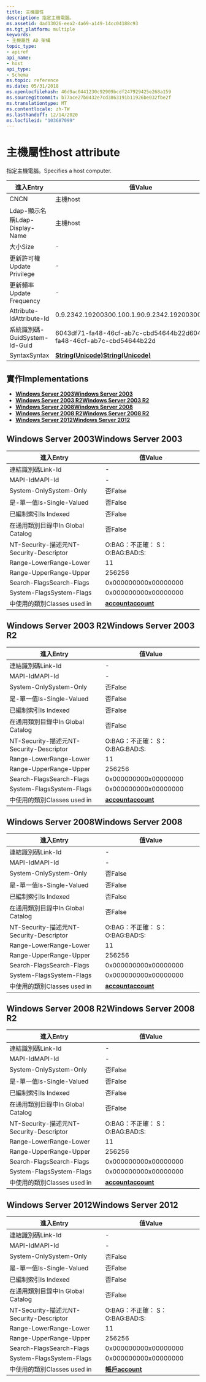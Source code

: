 ```yaml
---
title: 主機屬性
description: 指定主機電腦。
ms.assetid: 4ad13026-eea2-4a69-a149-14cc04188c93
ms.tgt_platform: multiple
keywords:
- 主機屬性 AD 架構
topic_type:
- apiref
api_name:
- host
api_type:
- Schema
ms.topic: reference
ms.date: 05/31/2018
ms.openlocfilehash: 46d9ac0441230c92909bcdf247929425e268a159
ms.sourcegitcommit: b77ace27b0432e7cd3863191b11926be032fbe2f
ms.translationtype: MT
ms.contentlocale: zh-TW
ms.lasthandoff: 12/14/2020
ms.locfileid: "103687099"
---
```

# <a name="host-attribute"></a><span data-ttu-id="38c4e-104">主機屬性</span><span class="sxs-lookup"><span data-stu-id="38c4e-104">host attribute</span></span>

<span data-ttu-id="38c4e-105">指定主機電腦。</span><span class="sxs-lookup"><span data-stu-id="38c4e-105">Specifies a host computer.</span></span>



| <span data-ttu-id="38c4e-106">進入</span><span class="sxs-lookup"><span data-stu-id="38c4e-106">Entry</span></span> | <span data-ttu-id="38c4e-107">值</span><span class="sxs-lookup"><span data-stu-id="38c4e-107">Value</span></span> |
|-------------------|---------------------------------------------|
| <span data-ttu-id="38c4e-108">CN</span><span class="sxs-lookup"><span data-stu-id="38c4e-108">CN</span></span>                | <span data-ttu-id="38c4e-109">主機</span><span class="sxs-lookup"><span data-stu-id="38c4e-109">host</span></span>                                        |
| <span data-ttu-id="38c4e-110">Ldap-顯示名稱</span><span class="sxs-lookup"><span data-stu-id="38c4e-110">Ldap-Display-Name</span></span> | <span data-ttu-id="38c4e-111">主機</span><span class="sxs-lookup"><span data-stu-id="38c4e-111">host</span></span>                                        |
| <span data-ttu-id="38c4e-112">大小</span><span class="sxs-lookup"><span data-stu-id="38c4e-112">Size</span></span>              | \-                                          |
| <span data-ttu-id="38c4e-113">更新許可權</span><span class="sxs-lookup"><span data-stu-id="38c4e-113">Update Privilege</span></span>  | \-                                          |
| <span data-ttu-id="38c4e-114">更新頻率</span><span class="sxs-lookup"><span data-stu-id="38c4e-114">Update Frequency</span></span>  | \-                                          |
| <span data-ttu-id="38c4e-115">Attribute-Id</span><span class="sxs-lookup"><span data-stu-id="38c4e-115">Attribute-Id</span></span>      | <span data-ttu-id="38c4e-116">0.9.2342.19200300.100.1.9</span><span class="sxs-lookup"><span data-stu-id="38c4e-116">0.9.2342.19200300.100.1.9</span></span>                   |
| <span data-ttu-id="38c4e-117">系統識別碼-Guid</span><span class="sxs-lookup"><span data-stu-id="38c4e-117">System-Id-Guid</span></span>    | <span data-ttu-id="38c4e-118">6043df71-fa48-46cf-ab7c-cbd54644b22d</span><span class="sxs-lookup"><span data-stu-id="38c4e-118">6043df71-fa48-46cf-ab7c-cbd54644b22d</span></span>        |
| <span data-ttu-id="38c4e-119">Syntax</span><span class="sxs-lookup"><span data-stu-id="38c4e-119">Syntax</span></span>            | [<span data-ttu-id="38c4e-120">**String(Unicode)**</span><span class="sxs-lookup"><span data-stu-id="38c4e-120">**String(Unicode)**</span></span>](s-string-unicode.md) |



## <a name="implementations"></a><span data-ttu-id="38c4e-121">實作</span><span class="sxs-lookup"><span data-stu-id="38c4e-121">Implementations</span></span>

-   [<span data-ttu-id="38c4e-122">**Windows Server 2003**</span><span class="sxs-lookup"><span data-stu-id="38c4e-122">**Windows Server 2003**</span></span>](#windows-server-2003)
-   [<span data-ttu-id="38c4e-123">**Windows Server 2003 R2**</span><span class="sxs-lookup"><span data-stu-id="38c4e-123">**Windows Server 2003 R2**</span></span>](#windows-server-2003-r2)
-   [<span data-ttu-id="38c4e-124">**Windows Server 2008**</span><span class="sxs-lookup"><span data-stu-id="38c4e-124">**Windows Server 2008**</span></span>](#windows-server-2008)
-   [<span data-ttu-id="38c4e-125">**Windows Server 2008 R2**</span><span class="sxs-lookup"><span data-stu-id="38c4e-125">**Windows Server 2008 R2**</span></span>](#windows-server-2008-r2)
-   [<span data-ttu-id="38c4e-126">**Windows Server 2012**</span><span class="sxs-lookup"><span data-stu-id="38c4e-126">**Windows Server 2012**</span></span>](#windows-server-2012)

## <a name="windows-server-2003"></a><span data-ttu-id="38c4e-127">Windows Server 2003</span><span class="sxs-lookup"><span data-stu-id="38c4e-127">Windows Server 2003</span></span>



| <span data-ttu-id="38c4e-128">進入</span><span class="sxs-lookup"><span data-stu-id="38c4e-128">Entry</span></span> | <span data-ttu-id="38c4e-129">值</span><span class="sxs-lookup"><span data-stu-id="38c4e-129">Value</span></span> |
|------------------------|-----------------------------------------|
| <span data-ttu-id="38c4e-130">連結識別碼</span><span class="sxs-lookup"><span data-stu-id="38c4e-130">Link-Id</span></span>                | \-                                      |
| <span data-ttu-id="38c4e-131">MAPI-Id</span><span class="sxs-lookup"><span data-stu-id="38c4e-131">MAPI-Id</span></span>                | \-                                      |
| <span data-ttu-id="38c4e-132">System-Only</span><span class="sxs-lookup"><span data-stu-id="38c4e-132">System-Only</span></span>            | <span data-ttu-id="38c4e-133">否</span><span class="sxs-lookup"><span data-stu-id="38c4e-133">False</span></span>                                   |
| <span data-ttu-id="38c4e-134">是-單一值</span><span class="sxs-lookup"><span data-stu-id="38c4e-134">Is-Single-Valued</span></span>       | <span data-ttu-id="38c4e-135">否</span><span class="sxs-lookup"><span data-stu-id="38c4e-135">False</span></span>                                   |
| <span data-ttu-id="38c4e-136">已編制索引</span><span class="sxs-lookup"><span data-stu-id="38c4e-136">Is Indexed</span></span>             | <span data-ttu-id="38c4e-137">否</span><span class="sxs-lookup"><span data-stu-id="38c4e-137">False</span></span>                                   |
| <span data-ttu-id="38c4e-138">在通用類別目錄中</span><span class="sxs-lookup"><span data-stu-id="38c4e-138">In Global Catalog</span></span>      | <span data-ttu-id="38c4e-139">否</span><span class="sxs-lookup"><span data-stu-id="38c4e-139">False</span></span>                                   |
| <span data-ttu-id="38c4e-140">NT-Security-描述元</span><span class="sxs-lookup"><span data-stu-id="38c4e-140">NT-Security-Descriptor</span></span> | <span data-ttu-id="38c4e-141">O:BAG：不正確： S：</span><span class="sxs-lookup"><span data-stu-id="38c4e-141">O:BAG:BAD:S:</span></span>                            |
| <span data-ttu-id="38c4e-142">Range-Lower</span><span class="sxs-lookup"><span data-stu-id="38c4e-142">Range-Lower</span></span>            | <span data-ttu-id="38c4e-143">1</span><span class="sxs-lookup"><span data-stu-id="38c4e-143">1</span></span>                                       |
| <span data-ttu-id="38c4e-144">Range-Upper</span><span class="sxs-lookup"><span data-stu-id="38c4e-144">Range-Upper</span></span>            | <span data-ttu-id="38c4e-145">256</span><span class="sxs-lookup"><span data-stu-id="38c4e-145">256</span></span>                                     |
| <span data-ttu-id="38c4e-146">Search-Flags</span><span class="sxs-lookup"><span data-stu-id="38c4e-146">Search-Flags</span></span>           | <span data-ttu-id="38c4e-147">0x00000000</span><span class="sxs-lookup"><span data-stu-id="38c4e-147">0x00000000</span></span>                              |
| <span data-ttu-id="38c4e-148">System-Flags</span><span class="sxs-lookup"><span data-stu-id="38c4e-148">System-Flags</span></span>           | <span data-ttu-id="38c4e-149">0x00000000</span><span class="sxs-lookup"><span data-stu-id="38c4e-149">0x00000000</span></span>                              |
| <span data-ttu-id="38c4e-150">中使用的類別</span><span class="sxs-lookup"><span data-stu-id="38c4e-150">Classes used in</span></span>        | [<span data-ttu-id="38c4e-151">**account**</span><span class="sxs-lookup"><span data-stu-id="38c4e-151">**account**</span></span>](c-account.md)<br/> |



## <a name="windows-server-2003-r2"></a><span data-ttu-id="38c4e-152">Windows Server 2003 R2</span><span class="sxs-lookup"><span data-stu-id="38c4e-152">Windows Server 2003 R2</span></span>



| <span data-ttu-id="38c4e-153">進入</span><span class="sxs-lookup"><span data-stu-id="38c4e-153">Entry</span></span> | <span data-ttu-id="38c4e-154">值</span><span class="sxs-lookup"><span data-stu-id="38c4e-154">Value</span></span> |
|------------------------|-----------------------------------------|
| <span data-ttu-id="38c4e-155">連結識別碼</span><span class="sxs-lookup"><span data-stu-id="38c4e-155">Link-Id</span></span>                | \-                                      |
| <span data-ttu-id="38c4e-156">MAPI-Id</span><span class="sxs-lookup"><span data-stu-id="38c4e-156">MAPI-Id</span></span>                | \-                                      |
| <span data-ttu-id="38c4e-157">System-Only</span><span class="sxs-lookup"><span data-stu-id="38c4e-157">System-Only</span></span>            | <span data-ttu-id="38c4e-158">否</span><span class="sxs-lookup"><span data-stu-id="38c4e-158">False</span></span>                                   |
| <span data-ttu-id="38c4e-159">是-單一值</span><span class="sxs-lookup"><span data-stu-id="38c4e-159">Is-Single-Valued</span></span>       | <span data-ttu-id="38c4e-160">否</span><span class="sxs-lookup"><span data-stu-id="38c4e-160">False</span></span>                                   |
| <span data-ttu-id="38c4e-161">已編制索引</span><span class="sxs-lookup"><span data-stu-id="38c4e-161">Is Indexed</span></span>             | <span data-ttu-id="38c4e-162">否</span><span class="sxs-lookup"><span data-stu-id="38c4e-162">False</span></span>                                   |
| <span data-ttu-id="38c4e-163">在通用類別目錄中</span><span class="sxs-lookup"><span data-stu-id="38c4e-163">In Global Catalog</span></span>      | <span data-ttu-id="38c4e-164">否</span><span class="sxs-lookup"><span data-stu-id="38c4e-164">False</span></span>                                   |
| <span data-ttu-id="38c4e-165">NT-Security-描述元</span><span class="sxs-lookup"><span data-stu-id="38c4e-165">NT-Security-Descriptor</span></span> | <span data-ttu-id="38c4e-166">O:BAG：不正確： S：</span><span class="sxs-lookup"><span data-stu-id="38c4e-166">O:BAG:BAD:S:</span></span>                            |
| <span data-ttu-id="38c4e-167">Range-Lower</span><span class="sxs-lookup"><span data-stu-id="38c4e-167">Range-Lower</span></span>            | <span data-ttu-id="38c4e-168">1</span><span class="sxs-lookup"><span data-stu-id="38c4e-168">1</span></span>                                       |
| <span data-ttu-id="38c4e-169">Range-Upper</span><span class="sxs-lookup"><span data-stu-id="38c4e-169">Range-Upper</span></span>            | <span data-ttu-id="38c4e-170">256</span><span class="sxs-lookup"><span data-stu-id="38c4e-170">256</span></span>                                     |
| <span data-ttu-id="38c4e-171">Search-Flags</span><span class="sxs-lookup"><span data-stu-id="38c4e-171">Search-Flags</span></span>           | <span data-ttu-id="38c4e-172">0x00000000</span><span class="sxs-lookup"><span data-stu-id="38c4e-172">0x00000000</span></span>                              |
| <span data-ttu-id="38c4e-173">System-Flags</span><span class="sxs-lookup"><span data-stu-id="38c4e-173">System-Flags</span></span>           | <span data-ttu-id="38c4e-174">0x00000000</span><span class="sxs-lookup"><span data-stu-id="38c4e-174">0x00000000</span></span>                              |
| <span data-ttu-id="38c4e-175">中使用的類別</span><span class="sxs-lookup"><span data-stu-id="38c4e-175">Classes used in</span></span>        | [<span data-ttu-id="38c4e-176">**account**</span><span class="sxs-lookup"><span data-stu-id="38c4e-176">**account**</span></span>](c-account.md)<br/> |



## <a name="windows-server-2008"></a><span data-ttu-id="38c4e-177">Windows Server 2008</span><span class="sxs-lookup"><span data-stu-id="38c4e-177">Windows Server 2008</span></span>



| <span data-ttu-id="38c4e-178">進入</span><span class="sxs-lookup"><span data-stu-id="38c4e-178">Entry</span></span> | <span data-ttu-id="38c4e-179">值</span><span class="sxs-lookup"><span data-stu-id="38c4e-179">Value</span></span> |
|------------------------|-----------------------------------------|
| <span data-ttu-id="38c4e-180">連結識別碼</span><span class="sxs-lookup"><span data-stu-id="38c4e-180">Link-Id</span></span>                | \-                                      |
| <span data-ttu-id="38c4e-181">MAPI-Id</span><span class="sxs-lookup"><span data-stu-id="38c4e-181">MAPI-Id</span></span>                | \-                                      |
| <span data-ttu-id="38c4e-182">System-Only</span><span class="sxs-lookup"><span data-stu-id="38c4e-182">System-Only</span></span>            | <span data-ttu-id="38c4e-183">否</span><span class="sxs-lookup"><span data-stu-id="38c4e-183">False</span></span>                                   |
| <span data-ttu-id="38c4e-184">是-單一值</span><span class="sxs-lookup"><span data-stu-id="38c4e-184">Is-Single-Valued</span></span>       | <span data-ttu-id="38c4e-185">否</span><span class="sxs-lookup"><span data-stu-id="38c4e-185">False</span></span>                                   |
| <span data-ttu-id="38c4e-186">已編制索引</span><span class="sxs-lookup"><span data-stu-id="38c4e-186">Is Indexed</span></span>             | <span data-ttu-id="38c4e-187">否</span><span class="sxs-lookup"><span data-stu-id="38c4e-187">False</span></span>                                   |
| <span data-ttu-id="38c4e-188">在通用類別目錄中</span><span class="sxs-lookup"><span data-stu-id="38c4e-188">In Global Catalog</span></span>      | <span data-ttu-id="38c4e-189">否</span><span class="sxs-lookup"><span data-stu-id="38c4e-189">False</span></span>                                   |
| <span data-ttu-id="38c4e-190">NT-Security-描述元</span><span class="sxs-lookup"><span data-stu-id="38c4e-190">NT-Security-Descriptor</span></span> | <span data-ttu-id="38c4e-191">O:BAG：不正確： S：</span><span class="sxs-lookup"><span data-stu-id="38c4e-191">O:BAG:BAD:S:</span></span>                            |
| <span data-ttu-id="38c4e-192">Range-Lower</span><span class="sxs-lookup"><span data-stu-id="38c4e-192">Range-Lower</span></span>            | <span data-ttu-id="38c4e-193">1</span><span class="sxs-lookup"><span data-stu-id="38c4e-193">1</span></span>                                       |
| <span data-ttu-id="38c4e-194">Range-Upper</span><span class="sxs-lookup"><span data-stu-id="38c4e-194">Range-Upper</span></span>            | <span data-ttu-id="38c4e-195">256</span><span class="sxs-lookup"><span data-stu-id="38c4e-195">256</span></span>                                     |
| <span data-ttu-id="38c4e-196">Search-Flags</span><span class="sxs-lookup"><span data-stu-id="38c4e-196">Search-Flags</span></span>           | <span data-ttu-id="38c4e-197">0x00000000</span><span class="sxs-lookup"><span data-stu-id="38c4e-197">0x00000000</span></span>                              |
| <span data-ttu-id="38c4e-198">System-Flags</span><span class="sxs-lookup"><span data-stu-id="38c4e-198">System-Flags</span></span>           | <span data-ttu-id="38c4e-199">0x00000000</span><span class="sxs-lookup"><span data-stu-id="38c4e-199">0x00000000</span></span>                              |
| <span data-ttu-id="38c4e-200">中使用的類別</span><span class="sxs-lookup"><span data-stu-id="38c4e-200">Classes used in</span></span>        | [<span data-ttu-id="38c4e-201">**account**</span><span class="sxs-lookup"><span data-stu-id="38c4e-201">**account**</span></span>](c-account.md)<br/> |



## <a name="windows-server-2008-r2"></a><span data-ttu-id="38c4e-202">Windows Server 2008 R2</span><span class="sxs-lookup"><span data-stu-id="38c4e-202">Windows Server 2008 R2</span></span>



| <span data-ttu-id="38c4e-203">進入</span><span class="sxs-lookup"><span data-stu-id="38c4e-203">Entry</span></span> | <span data-ttu-id="38c4e-204">值</span><span class="sxs-lookup"><span data-stu-id="38c4e-204">Value</span></span> |
|------------------------|-----------------------------------------|
| <span data-ttu-id="38c4e-205">連結識別碼</span><span class="sxs-lookup"><span data-stu-id="38c4e-205">Link-Id</span></span>                | \-                                      |
| <span data-ttu-id="38c4e-206">MAPI-Id</span><span class="sxs-lookup"><span data-stu-id="38c4e-206">MAPI-Id</span></span>                | \-                                      |
| <span data-ttu-id="38c4e-207">System-Only</span><span class="sxs-lookup"><span data-stu-id="38c4e-207">System-Only</span></span>            | <span data-ttu-id="38c4e-208">否</span><span class="sxs-lookup"><span data-stu-id="38c4e-208">False</span></span>                                   |
| <span data-ttu-id="38c4e-209">是-單一值</span><span class="sxs-lookup"><span data-stu-id="38c4e-209">Is-Single-Valued</span></span>       | <span data-ttu-id="38c4e-210">否</span><span class="sxs-lookup"><span data-stu-id="38c4e-210">False</span></span>                                   |
| <span data-ttu-id="38c4e-211">已編制索引</span><span class="sxs-lookup"><span data-stu-id="38c4e-211">Is Indexed</span></span>             | <span data-ttu-id="38c4e-212">否</span><span class="sxs-lookup"><span data-stu-id="38c4e-212">False</span></span>                                   |
| <span data-ttu-id="38c4e-213">在通用類別目錄中</span><span class="sxs-lookup"><span data-stu-id="38c4e-213">In Global Catalog</span></span>      | <span data-ttu-id="38c4e-214">否</span><span class="sxs-lookup"><span data-stu-id="38c4e-214">False</span></span>                                   |
| <span data-ttu-id="38c4e-215">NT-Security-描述元</span><span class="sxs-lookup"><span data-stu-id="38c4e-215">NT-Security-Descriptor</span></span> | <span data-ttu-id="38c4e-216">O:BAG：不正確： S：</span><span class="sxs-lookup"><span data-stu-id="38c4e-216">O:BAG:BAD:S:</span></span>                            |
| <span data-ttu-id="38c4e-217">Range-Lower</span><span class="sxs-lookup"><span data-stu-id="38c4e-217">Range-Lower</span></span>            | <span data-ttu-id="38c4e-218">1</span><span class="sxs-lookup"><span data-stu-id="38c4e-218">1</span></span>                                       |
| <span data-ttu-id="38c4e-219">Range-Upper</span><span class="sxs-lookup"><span data-stu-id="38c4e-219">Range-Upper</span></span>            | <span data-ttu-id="38c4e-220">256</span><span class="sxs-lookup"><span data-stu-id="38c4e-220">256</span></span>                                     |
| <span data-ttu-id="38c4e-221">Search-Flags</span><span class="sxs-lookup"><span data-stu-id="38c4e-221">Search-Flags</span></span>           | <span data-ttu-id="38c4e-222">0x00000000</span><span class="sxs-lookup"><span data-stu-id="38c4e-222">0x00000000</span></span>                              |
| <span data-ttu-id="38c4e-223">System-Flags</span><span class="sxs-lookup"><span data-stu-id="38c4e-223">System-Flags</span></span>           | <span data-ttu-id="38c4e-224">0x00000000</span><span class="sxs-lookup"><span data-stu-id="38c4e-224">0x00000000</span></span>                              |
| <span data-ttu-id="38c4e-225">中使用的類別</span><span class="sxs-lookup"><span data-stu-id="38c4e-225">Classes used in</span></span>        | [<span data-ttu-id="38c4e-226">**account**</span><span class="sxs-lookup"><span data-stu-id="38c4e-226">**account**</span></span>](c-account.md)<br/> |



## <a name="windows-server-2012"></a><span data-ttu-id="38c4e-227">Windows Server 2012</span><span class="sxs-lookup"><span data-stu-id="38c4e-227">Windows Server 2012</span></span>



| <span data-ttu-id="38c4e-228">進入</span><span class="sxs-lookup"><span data-stu-id="38c4e-228">Entry</span></span> | <span data-ttu-id="38c4e-229">值</span><span class="sxs-lookup"><span data-stu-id="38c4e-229">Value</span></span> |
|------------------------|-----------------------------------------|
| <span data-ttu-id="38c4e-230">連結識別碼</span><span class="sxs-lookup"><span data-stu-id="38c4e-230">Link-Id</span></span>                | \-                                      |
| <span data-ttu-id="38c4e-231">MAPI-Id</span><span class="sxs-lookup"><span data-stu-id="38c4e-231">MAPI-Id</span></span>                | \-                                      |
| <span data-ttu-id="38c4e-232">System-Only</span><span class="sxs-lookup"><span data-stu-id="38c4e-232">System-Only</span></span>            | <span data-ttu-id="38c4e-233">否</span><span class="sxs-lookup"><span data-stu-id="38c4e-233">False</span></span>                                   |
| <span data-ttu-id="38c4e-234">是-單一值</span><span class="sxs-lookup"><span data-stu-id="38c4e-234">Is-Single-Valued</span></span>       | <span data-ttu-id="38c4e-235">否</span><span class="sxs-lookup"><span data-stu-id="38c4e-235">False</span></span>                                   |
| <span data-ttu-id="38c4e-236">已編制索引</span><span class="sxs-lookup"><span data-stu-id="38c4e-236">Is Indexed</span></span>             | <span data-ttu-id="38c4e-237">否</span><span class="sxs-lookup"><span data-stu-id="38c4e-237">False</span></span>                                   |
| <span data-ttu-id="38c4e-238">在通用類別目錄中</span><span class="sxs-lookup"><span data-stu-id="38c4e-238">In Global Catalog</span></span>      | <span data-ttu-id="38c4e-239">否</span><span class="sxs-lookup"><span data-stu-id="38c4e-239">False</span></span>                                   |
| <span data-ttu-id="38c4e-240">NT-Security-描述元</span><span class="sxs-lookup"><span data-stu-id="38c4e-240">NT-Security-Descriptor</span></span> | <span data-ttu-id="38c4e-241">O:BAG：不正確： S：</span><span class="sxs-lookup"><span data-stu-id="38c4e-241">O:BAG:BAD:S:</span></span>                            |
| <span data-ttu-id="38c4e-242">Range-Lower</span><span class="sxs-lookup"><span data-stu-id="38c4e-242">Range-Lower</span></span>            | <span data-ttu-id="38c4e-243">1</span><span class="sxs-lookup"><span data-stu-id="38c4e-243">1</span></span>                                       |
| <span data-ttu-id="38c4e-244">Range-Upper</span><span class="sxs-lookup"><span data-stu-id="38c4e-244">Range-Upper</span></span>            | <span data-ttu-id="38c4e-245">256</span><span class="sxs-lookup"><span data-stu-id="38c4e-245">256</span></span>                                     |
| <span data-ttu-id="38c4e-246">Search-Flags</span><span class="sxs-lookup"><span data-stu-id="38c4e-246">Search-Flags</span></span>           | <span data-ttu-id="38c4e-247">0x00000000</span><span class="sxs-lookup"><span data-stu-id="38c4e-247">0x00000000</span></span>                              |
| <span data-ttu-id="38c4e-248">System-Flags</span><span class="sxs-lookup"><span data-stu-id="38c4e-248">System-Flags</span></span>           | <span data-ttu-id="38c4e-249">0x00000000</span><span class="sxs-lookup"><span data-stu-id="38c4e-249">0x00000000</span></span>                              |
| <span data-ttu-id="38c4e-250">中使用的類別</span><span class="sxs-lookup"><span data-stu-id="38c4e-250">Classes used in</span></span>        | [<span data-ttu-id="38c4e-251">**帳戶**</span><span class="sxs-lookup"><span data-stu-id="38c4e-251">**account**</span></span>](c-account.md)<br/> |



 

 





